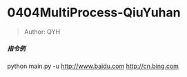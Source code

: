# 0404MultiProcess-QiuYuhan

> Author: QYH
>
##### 指令例
python main.py -u http://www.baidu.com http://cn.bing.com
